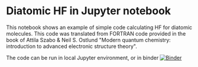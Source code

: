 # Diatomic HF in Jupyter notebook

This notebook shows an example of simple code calculating HF for diatomic molecules. This code was translated from FORTRAN code provided in the book of Attila Szabo & Neil S. Ostlund "Modern quantum chemistry: introduction to advanced electronic structure theory".

The code can be run in local Jupyter environment, or in binder
[![Binder](https://mybinder.org/badge_logo.svg)](https://mybinder.org/v2/gh/MariiaIvonina/Diatomic_HF/HEAD)
